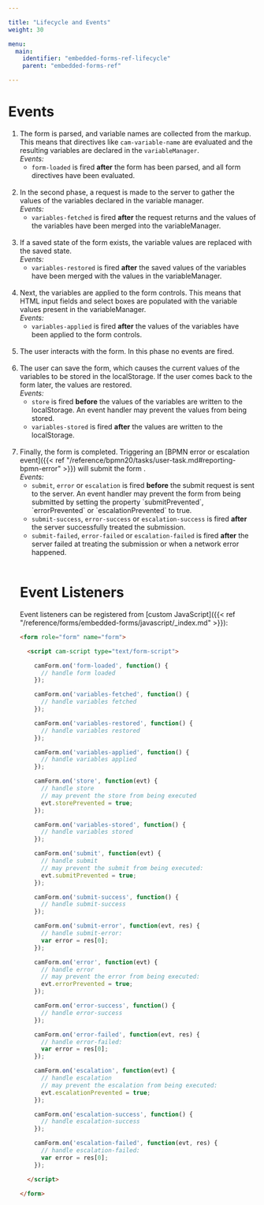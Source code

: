 ```yaml
---

title: "Lifecycle and Events"
weight: 30

menu:
  main:
    identifier: "embedded-forms-ref-lifecycle"
    parent: "embedded-forms-ref"

---
```


# Events

<ol>
  <li>
    The form is parsed, and variable names are collected from the markup. This means that directives
    like <code>cam-variable-name</code> are evaluated and the resulting variables are declared in the
    <code>variableManager</code>.<br/>
    <em>Events:</em>
    <ul>
      <li><code>form-loaded</code> is fired <strong>after</strong> the form has been parsed, and all form directives have been
    evaluated.</li>
    </ul>
  </li>
  <br/>
  <li>
    In the second phase, a request is made to the server to gather the values of the
    variables declared in the variable manager.<br/>
    <em>Events:</em>
    <ul>
      <li><code>variables-fetched</code> is fired <strong>after</strong> the request returns and the values of the variables have
     been merged into the variableManager.</li>
    </ul>
  </li>
  <br/>
  <li>
    If a saved state of the form exists, the variable values are replaced with the saved state.<br/>
    <em>Events:</em>
    <ul>
      <li><code>variables-restored</code> is fired <strong>after</strong> the saved values of the variables have been merged with
     the values in the variableManager.</li>
    </ul>
  </li>
  <br/>
  <li>
    Next, the variables are applied to the form controls. This means that HTML input fields and
    select boxes are populated with the variable values present in the variableManager.<br/>
    <em>Events:</em>
    <ul>
      <li><code>variables-applied</code> is fired <strong>after</strong> the values of the variables have been applied to the
     form controls.</li>
    </ul>
  </li>
  <br/>
  <li>
    The user interacts with the form. In this phase no events are fired.
  </li>
  <br/>
  <li>
    The user can save the form, which causes the current values of the variables to be stored in the
    localStorage. If the user comes back to the form later, the values are restored.<br/>
    <em>Events:</em>
    <ul>
      <li><code>store</code> is fired <strong>before</strong> the values of the variables are written to the localStorage. An
      event handler may prevent the values from being stored.</li>
      <li><code>variables-stored</code> is fired <strong>after</strong> the values are written to the localStorage.</li>
    </ul>
  </li>
  <br/>
  <li>
    Finally, the form is completed. Triggering an [BPMN error or escalation event]({{< ref "/reference/bpmn20/tasks/user-task.md#reporting-bpmn-error" >}}) will submit the form .<br/>
    <em>Events:</em>
    <ul>
      <li><code>submit</code>, <code>error</code> or <code>escalation</code> is fired <strong>before</strong> the submit request is sent to the server. An event handler may
      prevent the form from being submitted by setting the property `submitPrevented`, `errorPrevented` or `escalationPrevented` to true.</li>
      <li><code>submit-success</code>, <code>error-success</code> or <code>escalation-success</code> is fired <strong>after</strong> the server successfully treated the submission.</li>
      <li><code>submit-failed</code>, <code>error-failed</code> or <code>escalation-failed</code> is fired <strong>after</strong> the server failed at treating the submission
      or when a network error happened.</li>
    </ul>
  </li>
  <br/>

# Event Listeners

Event listeners can be registered from [custom JavaScript]({{< ref "/reference/forms/embedded-forms/javascript/_index.md" >}}):

```html
<form role="form" name="form">

  <script cam-script type="text/form-script">

    camForm.on('form-loaded', function() {
      // handle form loaded
    });

    camForm.on('variables-fetched', function() {
      // handle variables fetched
    });

    camForm.on('variables-restored', function() {
      // handle variables restored
    });

    camForm.on('variables-applied', function() {
      // handle variables applied
    });

    camForm.on('store', function(evt) {
      // handle store
      // may prevent the store from being executed
      evt.storePrevented = true;
    });

    camForm.on('variables-stored', function() {
      // handle variables stored
    });

    camForm.on('submit', function(evt) {
      // handle submit
      // may prevent the submit from being executed:
      evt.submitPrevented = true;
    });

    camForm.on('submit-success', function() {
      // handle submit-success
    });

    camForm.on('submit-error', function(evt, res) {
      // handle submit-error:
      var error = res[0];
    });

    camForm.on('error', function(evt) {
      // handle error
      // may prevent the error from being executed:
      evt.errorPrevented = true;
    });

    camForm.on('error-success', function() {
      // handle error-success
    });

    camForm.on('error-failed', function(evt, res) {
      // handle error-failed:
      var error = res[0];
    });

    camForm.on('escalation', function(evt) {
      // handle escalation
      // may prevent the escalation from being executed:
      evt.escalationPrevented = true;
    });

    camForm.on('escalation-success', function() {
      // handle escalation-success
    });

    camForm.on('escalation-failed', function(evt, res) {
      // handle escalation-failed:
      var error = res[0];
    });

  </script>

</form>
```
